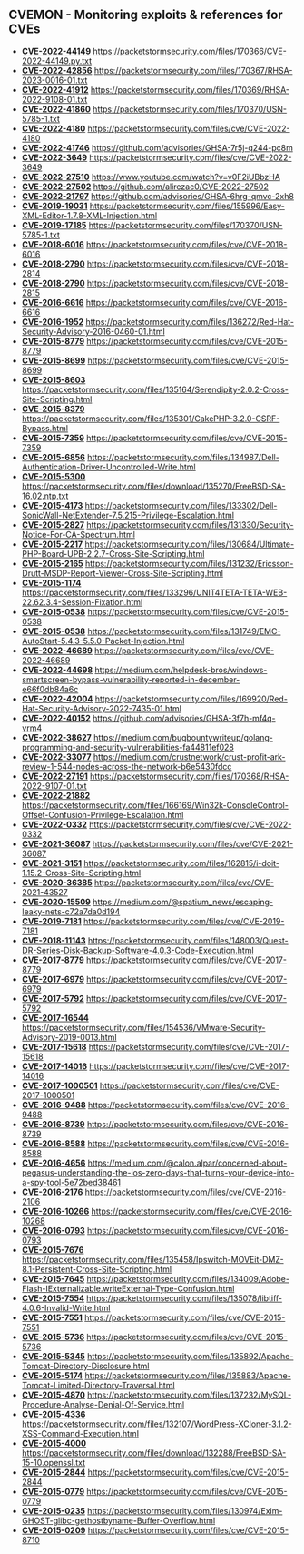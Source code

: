 ## CVEMON - Monitoring exploits & references for CVEs
- **[CVE-2022-44149](https://in.scanfactory.io/cvemon/CVE-2022-44149.html)** https://packetstormsecurity.com/files/170366/CVE-2022-44149.py.txt
- **[CVE-2022-42856](https://in.scanfactory.io/cvemon/CVE-2022-42856.html)** https://packetstormsecurity.com/files/170367/RHSA-2023-0016-01.txt
- **[CVE-2022-41912](https://in.scanfactory.io/cvemon/CVE-2022-41912.html)** https://packetstormsecurity.com/files/170369/RHSA-2022-9108-01.txt
- **[CVE-2022-41860](https://in.scanfactory.io/cvemon/CVE-2022-41860.html)** https://packetstormsecurity.com/files/170370/USN-5785-1.txt
- **[CVE-2022-4180](https://in.scanfactory.io/cvemon/CVE-2022-4180.html)** https://packetstormsecurity.com/files/cve/CVE-2022-4180
- **[CVE-2022-41746](https://in.scanfactory.io/cvemon/CVE-2022-41746.html)** https://github.com/advisories/GHSA-7r5j-q244-pc8m
- **[CVE-2022-3649](https://in.scanfactory.io/cvemon/CVE-2022-3649.html)** https://packetstormsecurity.com/files/cve/CVE-2022-3649
- **[CVE-2022-27510](https://in.scanfactory.io/cvemon/CVE-2022-27510.html)** https://www.youtube.com/watch?v=v0F2iUBbzHA
- **[CVE-2022-27502](https://in.scanfactory.io/cvemon/CVE-2022-27502.html)** https://github.com/alirezac0/CVE-2022-27502
- **[CVE-2022-21797](https://in.scanfactory.io/cvemon/CVE-2022-21797.html)** https://github.com/advisories/GHSA-6hrg-qmvc-2xh8
- **[CVE-2019-19031](https://in.scanfactory.io/cvemon/CVE-2019-19031.html)** https://packetstormsecurity.com/files/155996/Easy-XML-Editor-1.7.8-XML-Injection.html
- **[CVE-2019-17185](https://in.scanfactory.io/cvemon/CVE-2019-17185.html)** https://packetstormsecurity.com/files/170370/USN-5785-1.txt
- **[CVE-2018-6016](https://in.scanfactory.io/cvemon/CVE-2018-6016.html)** https://packetstormsecurity.com/files/cve/CVE-2018-6016
- **[CVE-2018-2790](https://in.scanfactory.io/cvemon/CVE-2018-2790.html)** https://packetstormsecurity.com/files/cve/CVE-2018-2814
- **[CVE-2018-2790](https://in.scanfactory.io/cvemon/CVE-2018-2790.html)** https://packetstormsecurity.com/files/cve/CVE-2018-2815
- **[CVE-2016-6616](https://in.scanfactory.io/cvemon/CVE-2016-6616.html)** https://packetstormsecurity.com/files/cve/CVE-2016-6616
- **[CVE-2016-1952](https://in.scanfactory.io/cvemon/CVE-2016-1952.html)** https://packetstormsecurity.com/files/136272/Red-Hat-Security-Advisory-2016-0460-01.html
- **[CVE-2015-8779](https://in.scanfactory.io/cvemon/CVE-2015-8779.html)** https://packetstormsecurity.com/files/cve/CVE-2015-8779
- **[CVE-2015-8699](https://in.scanfactory.io/cvemon/CVE-2015-8699.html)** https://packetstormsecurity.com/files/cve/CVE-2015-8699
- **[CVE-2015-8603](https://in.scanfactory.io/cvemon/CVE-2015-8603.html)** https://packetstormsecurity.com/files/135164/Serendipity-2.0.2-Cross-Site-Scripting.html
- **[CVE-2015-8379](https://in.scanfactory.io/cvemon/CVE-2015-8379.html)** https://packetstormsecurity.com/files/135301/CakePHP-3.2.0-CSRF-Bypass.html
- **[CVE-2015-7359](https://in.scanfactory.io/cvemon/CVE-2015-7359.html)** https://packetstormsecurity.com/files/cve/CVE-2015-7359
- **[CVE-2015-6856](https://in.scanfactory.io/cvemon/CVE-2015-6856.html)** https://packetstormsecurity.com/files/134987/Dell-Authentication-Driver-Uncontrolled-Write.html
- **[CVE-2015-5300](https://in.scanfactory.io/cvemon/CVE-2015-5300.html)** https://packetstormsecurity.com/files/download/135270/FreeBSD-SA-16.02.ntp.txt
- **[CVE-2015-4173](https://in.scanfactory.io/cvemon/CVE-2015-4173.html)** https://packetstormsecurity.com/files/133302/Dell-SonicWall-NetExtender-7.5.215-Privilege-Escalation.html
- **[CVE-2015-2827](https://in.scanfactory.io/cvemon/CVE-2015-2827.html)** https://packetstormsecurity.com/files/131330/Security-Notice-For-CA-Spectrum.html
- **[CVE-2015-2217](https://in.scanfactory.io/cvemon/CVE-2015-2217.html)** https://packetstormsecurity.com/files/130684/Ultimate-PHP-Board-UPB-2.2.7-Cross-Site-Scripting.html
- **[CVE-2015-2165](https://in.scanfactory.io/cvemon/CVE-2015-2165.html)** https://packetstormsecurity.com/files/131232/Ericsson-Drutt-MSDP-Report-Viewer-Cross-Site-Scripting.html
- **[CVE-2015-1174](https://in.scanfactory.io/cvemon/CVE-2015-1174.html)** https://packetstormsecurity.com/files/133296/UNIT4TETA-TETA-WEB-22.62.3.4-Session-Fixation.html
- **[CVE-2015-0538](https://in.scanfactory.io/cvemon/CVE-2015-0538.html)** https://packetstormsecurity.com/files/cve/CVE-2015-0538
- **[CVE-2015-0538](https://in.scanfactory.io/cvemon/CVE-2015-0538.html)** https://packetstormsecurity.com/files/131749/EMC-AutoStart-5.4.3-5.5.0-Packet-Injection.html
- **[CVE-2022-46689](https://in.scanfactory.io/cvemon/CVE-2022-46689.html)** https://packetstormsecurity.com/files/cve/CVE-2022-46689
- **[CVE-2022-44698](https://in.scanfactory.io/cvemon/CVE-2022-44698.html)** https://medium.com/helpdesk-bros/windows-smartscreen-bypass-vulnerability-reported-in-december-e66f0db84a6c
- **[CVE-2022-42004](https://in.scanfactory.io/cvemon/CVE-2022-42004.html)** https://packetstormsecurity.com/files/169920/Red-Hat-Security-Advisory-2022-7435-01.html
- **[CVE-2022-40152](https://in.scanfactory.io/cvemon/CVE-2022-40152.html)** https://github.com/advisories/GHSA-3f7h-mf4q-vrm4
- **[CVE-2022-38627](https://in.scanfactory.io/cvemon/CVE-2022-38627.html)** https://medium.com/bugbountywriteup/golang-programming-and-security-vulnerabilities-fa44811ef028
- **[CVE-2022-33077](https://in.scanfactory.io/cvemon/CVE-2022-33077.html)** https://medium.com/crustnetwork/crust-profit-ark-review-1-544-nodes-across-the-network-b6e5430fdcc
- **[CVE-2022-27191](https://in.scanfactory.io/cvemon/CVE-2022-27191.html)** https://packetstormsecurity.com/files/170368/RHSA-2022-9107-01.txt
- **[CVE-2022-21882](https://in.scanfactory.io/cvemon/CVE-2022-21882.html)** https://packetstormsecurity.com/files/166169/Win32k-ConsoleControl-Offset-Confusion-Privilege-Escalation.html
- **[CVE-2022-0332](https://in.scanfactory.io/cvemon/CVE-2022-0332.html)** https://packetstormsecurity.com/files/cve/CVE-2022-0332
- **[CVE-2021-36087](https://in.scanfactory.io/cvemon/CVE-2021-36087.html)** https://packetstormsecurity.com/files/cve/CVE-2021-36087
- **[CVE-2021-3151](https://in.scanfactory.io/cvemon/CVE-2021-3151.html)** https://packetstormsecurity.com/files/162815/i-doit-1.15.2-Cross-Site-Scripting.html
- **[CVE-2020-36385](https://in.scanfactory.io/cvemon/CVE-2020-36385.html)** https://packetstormsecurity.com/files/cve/CVE-2021-43527
- **[CVE-2020-15509](https://in.scanfactory.io/cvemon/CVE-2020-15509.html)** https://medium.com/@spatium_news/escaping-leaky-nets-c72a7da0d194
- **[CVE-2019-7181](https://in.scanfactory.io/cvemon/CVE-2019-7181.html)** https://packetstormsecurity.com/files/cve/CVE-2019-7181
- **[CVE-2018-11143](https://in.scanfactory.io/cvemon/CVE-2018-11143.html)** https://packetstormsecurity.com/files/148003/Quest-DR-Series-Disk-Backup-Software-4.0.3-Code-Execution.html
- **[CVE-2017-8779](https://in.scanfactory.io/cvemon/CVE-2017-8779.html)** https://packetstormsecurity.com/files/cve/CVE-2017-8779
- **[CVE-2017-6979](https://in.scanfactory.io/cvemon/CVE-2017-6979.html)** https://packetstormsecurity.com/files/cve/CVE-2017-6979
- **[CVE-2017-5792](https://in.scanfactory.io/cvemon/CVE-2017-5792.html)** https://packetstormsecurity.com/files/cve/CVE-2017-5792
- **[CVE-2017-16544](https://in.scanfactory.io/cvemon/CVE-2017-16544.html)** https://packetstormsecurity.com/files/154536/VMware-Security-Advisory-2019-0013.html
- **[CVE-2017-15618](https://in.scanfactory.io/cvemon/CVE-2017-15618.html)** https://packetstormsecurity.com/files/cve/CVE-2017-15618
- **[CVE-2017-14016](https://in.scanfactory.io/cvemon/CVE-2017-14016.html)** https://packetstormsecurity.com/files/cve/CVE-2017-14016
- **[CVE-2017-1000501](https://in.scanfactory.io/cvemon/CVE-2017-1000501.html)** https://packetstormsecurity.com/files/cve/CVE-2017-1000501
- **[CVE-2016-9488](https://in.scanfactory.io/cvemon/CVE-2016-9488.html)** https://packetstormsecurity.com/files/cve/CVE-2016-9488
- **[CVE-2016-8739](https://in.scanfactory.io/cvemon/CVE-2016-8739.html)** https://packetstormsecurity.com/files/cve/CVE-2016-8739
- **[CVE-2016-8588](https://in.scanfactory.io/cvemon/CVE-2016-8588.html)** https://packetstormsecurity.com/files/cve/CVE-2016-8588
- **[CVE-2016-4656](https://in.scanfactory.io/cvemon/CVE-2016-4656.html)** https://medium.com/@calon.alpar/concerned-about-pegasus-understanding-the-ios-zero-days-that-turns-your-device-into-a-spy-tool-5e72bed38461
- **[CVE-2016-2176](https://in.scanfactory.io/cvemon/CVE-2016-2176.html)** https://packetstormsecurity.com/files/cve/CVE-2016-2106
- **[CVE-2016-10266](https://in.scanfactory.io/cvemon/CVE-2016-10266.html)** https://packetstormsecurity.com/files/cve/CVE-2016-10268
- **[CVE-2016-0793](https://in.scanfactory.io/cvemon/CVE-2016-0793.html)** https://packetstormsecurity.com/files/cve/CVE-2016-0793
- **[CVE-2015-7676](https://in.scanfactory.io/cvemon/CVE-2015-7676.html)** https://packetstormsecurity.com/files/135458/Ipswitch-MOVEit-DMZ-8.1-Persistent-Cross-Site-Scripting.html
- **[CVE-2015-7645](https://in.scanfactory.io/cvemon/CVE-2015-7645.html)** https://packetstormsecurity.com/files/134009/Adobe-Flash-IExternalizable.writeExternal-Type-Confusion.html
- **[CVE-2015-7554](https://in.scanfactory.io/cvemon/CVE-2015-7554.html)** https://packetstormsecurity.com/files/135078/libtiff-4.0.6-Invalid-Write.html
- **[CVE-2015-7551](https://in.scanfactory.io/cvemon/CVE-2015-7551.html)** https://packetstormsecurity.com/files/cve/CVE-2015-7551
- **[CVE-2015-5736](https://in.scanfactory.io/cvemon/CVE-2015-5736.html)** https://packetstormsecurity.com/files/cve/CVE-2015-5736
- **[CVE-2015-5345](https://in.scanfactory.io/cvemon/CVE-2015-5345.html)** https://packetstormsecurity.com/files/135892/Apache-Tomcat-Directory-Disclosure.html
- **[CVE-2015-5174](https://in.scanfactory.io/cvemon/CVE-2015-5174.html)** https://packetstormsecurity.com/files/135883/Apache-Tomcat-Limited-Directory-Traversal.html
- **[CVE-2015-4870](https://in.scanfactory.io/cvemon/CVE-2015-4870.html)** https://packetstormsecurity.com/files/137232/MySQL-Procedure-Analyse-Denial-Of-Service.html
- **[CVE-2015-4336](https://in.scanfactory.io/cvemon/CVE-2015-4336.html)** https://packetstormsecurity.com/files/132107/WordPress-XCloner-3.1.2-XSS-Command-Execution.html
- **[CVE-2015-4000](https://in.scanfactory.io/cvemon/CVE-2015-4000.html)** https://packetstormsecurity.com/files/download/132288/FreeBSD-SA-15-10.openssl.txt
- **[CVE-2015-2844](https://in.scanfactory.io/cvemon/CVE-2015-2844.html)** https://packetstormsecurity.com/files/cve/CVE-2015-2844
- **[CVE-2015-0779](https://in.scanfactory.io/cvemon/CVE-2015-0779.html)** https://packetstormsecurity.com/files/cve/CVE-2015-0779
- **[CVE-2015-0235](https://in.scanfactory.io/cvemon/CVE-2015-0235.html)** https://packetstormsecurity.com/files/130974/Exim-GHOST-glibc-gethostbyname-Buffer-Overflow.html
- **[CVE-2015-0209](https://in.scanfactory.io/cvemon/CVE-2015-0209.html)** https://packetstormsecurity.com/files/cve/CVE-2015-8710
